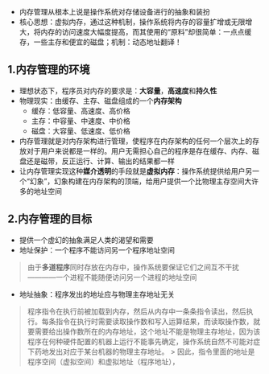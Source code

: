 * 内存管理从根本上说是操作系统对存储设备进行的抽象和装扮
* 核心思想：虚拟内存，通过这种机制，操作系统将内存的容量扩增或无限增大，将内存的访问速度大幅度提高，而其使用的“原料”却很简单：一点点缓存，一些主存和便宜的磁盘；机制：动态地址翻译！

## 1.内存管理的环境
* 理想状态下，程序员对内存的要求是：**大容量**，**高速度**和**持久性**
* 物理现实：由缓存、主存、磁盘组成的一个**内存架构**
  * 缓存：低容量、高速度、高价格
  * 主存：中容量、中速度、中价格
  * 磁盘：大容量、低速度、低价格
* 内存管理就是对内存架构进行管理，使程序在内存架构的任何一个层次上的存放对于用户来说都是一样的。用户无需担心自己的程序是存在缓存、内存、磁盘还是磁带，反正运行、计算、输出的结果都一样
* 让内存管理实现这种**媒介透明**的手段就是**虚拟内存**：操作系统提供给用户另一个“幻象”，幻象构建在内存架构的顶端，给用户提供一个比物理主存空间大许多的地址空间

## 2.内存管理的目标
* 提供一个虚幻的抽象满足人类的渴望和需要
* 地址保护：一个程序不能访问另一个程序地址空间 
> 由于**多道程序**同时存放在内存中，操作系统要保证它们之间互不干扰————一个进程不能随便访问另一个进程的地址空间
* 地址抽象：程序发出的地址应与物理主存地址无关
> 程序指令在执行前被加载到内存，然后从内存中一条条指令读出，然后执行。每条指令在执行时需要读取操作数和写入运算结果，而读取操作数，就要需要给出操作数所在的内存地址，这个地址不能是物理主存地址，因为该程序在何种硬件配置的机器上运行不能事先确定，操作系统自然不可能对症下药地发出对应于某台机器的物理主存地址。  > 因此，指令里面的地址是程序空间（虚拟空间）和虚拟地址（程序地址），
